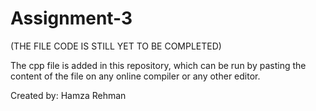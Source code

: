 # Assignment-3

(THE FILE CODE IS STILL YET TO BE COMPLETED)

The cpp file is added in this repository, which can be run by pasting the content of the file on any online compiler or any other editor.

Created by: Hamza Rehman
